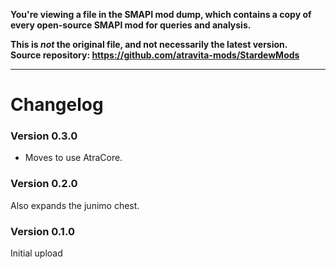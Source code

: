 **You're viewing a file in the SMAPI mod dump, which contains a copy of every open-source SMAPI mod
for queries and analysis.**

**This is _not_ the original file, and not necessarily the latest version.**  
**Source repository: https://github.com/atravita-mods/StardewMods**

----

Changelog
===============

### Version 0.3.0

* Moves to use AtraCore.

### Version 0.2.0

Also expands the junimo chest.

### Version 0.1.0

Initial upload